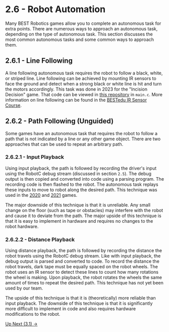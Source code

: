 # 2.6 - Robot Automation

Many BEST Robotics games allow you to complete an autonomous task for extra points. There are numerous ways to approach an autonomous task, depending on the type of autonomous task. This section discusses the most common autonomous tasks and some common ways to approach them.

## 2.6.1 - Line Following

A line following autonomous task requires the robot to follow a black, white, or striped line. Line following can be achieved by mounting IR sensors to face the ground and detect when a strong black or white line is hit and turn the motors accordingly. This task was done in 2023 for the "Incision Decision" game. That code can be viewed in [this repository](https://github.com/crcsrobotics/2023-IncisionDecision) in `main.c`. More information on line following can be found in the [BESTedu IR Sensor Course](https://bestedu.bestrobotics.org/courses/best-ir-sensor/lessons/ir-sensor-line-following/).

## 2.6.2 - Path Following (Unguided)

Some games have an autonomous task that requires the robot to follow a path that is not indicated by a line or any other game object. There are two approaches that can be used to repeat an arbitrary path.

### 2.6.2.1 - Input Playback

Using input playback, the path is followed by recording the driver's input using the RobotC debug stream (discussed in section `2.5`). The debug output is then copied and converted into code using a parsing program. The recording code is then flashed to the robot. The autonomous task replays these inputs to move to robot along the desired path. This technique was used in the [2020](https://github.com/crcsrobotics/2020-outbreak) and [2021](https://github.com/crcsrobotics/2021-demodaze) games.

The major downside of this technique is that it is unreliable. Any small change on the floor (such as tape or obstacles) may interfere with the robot and cause it to deviate from the path. The major upside of this technique is that it is easy to implement in hardware and requires no changes to the robot hardware.

### 2.6.2.2 - Distance Playback

Using distance playback, the path is followed by recording the distance the robot travels using the RobotC debug stream. Like with input playback, the debug output is parsed and converted to code. To record the distance the robot travels, dark tape must be equally spaced on the robot wheels. The robot uses an IR sensor to detect these lines to count how many rotations the wheel is making. Upon playback, the robot rotates the wheels the same amount of times to repeat the desired path. This technique has not yet been used by our team.

The upside of this technique is that it is (theoretically) more reliable than input playback. The downside of this technique is that it is significantly more difficult to implement in code and also requires hardware modifications to the robot.

[Up Next (3.1) ->](https://github.com/crcsrobotics/wiki/blob/main/3%20-%20WIRING/1%20-%20MOTORS.md)
